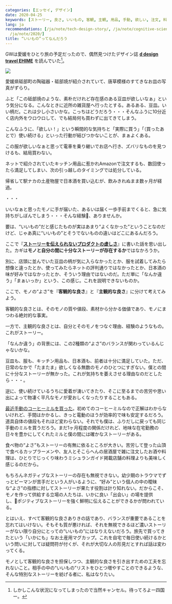 ```yaml
---
categories: [エッセイ, デザイン]
date: 2020-04-25
keywords: [ストーリー, 良さ, いいもの, 客観, 主観, 用品, 手動, 欲しい, 注文, 料理]
lang: ja
recommendations: [/ja/note/tech-design-story/, /ja/note/cognitive-science-and-behavioral-economics/,
  /ja/note/2020/]
title: “いいもの”ってなんだろう
---
```


GWは愛媛をひとり旅の予定だったので、偶然見つけたデザイン誌 **[d design travel EHIME](https://amzn.to/3amaWjw)** を読んでいた[^1]。

<a href="https://www.amazon.co.jp/design-travel-EHIME-DEPARTMENT-PROJECT/dp/4903097277/ref=as_li_ss_il?_encoding=UTF8&pd_rd_i=4903097277&pd_rd_r=30981b9b-b598-42e3-85a9-801f7f9121a6&pd_rd_w=s2GHo&pd_rd_wg=TCPig&pf_rd_p=4b55d259-ebf0-4306-905a-7762d1b93740&pf_rd_r=YC5A2BXGN0QBJ5MVX847&psc=1&refRID=YC5A2BXGN0QBJ5MVX847&linkCode=li2&tag=takuti-22&linkId=47babcaaa7bed750ed34034a5ebd3eee&language=ja_JP" target="_blank"><img border="0" src="//ws-fe.amazon-adsystem.com/widgets/q?_encoding=UTF8&ASIN=4903097277&Format=_SL160_&ID=AsinImage&MarketPlace=JP&ServiceVersion=20070822&WS=1&tag=takuti-22&language=ja_JP" ></a><img src="https://ir-jp.amazon-adsystem.com/e/ir?t=takuti-22&language=ja_JP&l=li2&o=9&a=4903097277" width="1" height="1" border="0" alt="" style="border:none !important; margin:0px !important;" />

愛媛県砥部町の陶磁器・砥部焼が紹介されていて、唐草模様のすてきなお皿の写真がずらり。

ふと「この砥部焼のような、素朴だけれど存在感のある豆皿が欲しいなぁ」という気分になる。こんなときに近所の雑貨屋へ行ったとする。あるある、豆皿。いい柄だ。これは少し小さいかな。こっちはどうだろう・・・そんなふうに10分近く店内外をウロウロして、でも結局何も買わずに出てきてしまう。

こんなふうに、「欲しい！」という瞬間的な気持ちと「実際に買う」「（買ったあとで）使い続ける」といった行動が結びつかないことが、まぁよくある。

この服が欲しいなぁと思って電車を乗り継いでお店へ行き、ズバリなものを見つけるも、結局買わない。

ネットで紹介されていたキッチン用品に惹かれAmazonで注文するも、数回使ったら満足してしまい、次の引っ越しのタイミングでは処分している。

帰省して駅ナカの土産物屋で日本酒を買い込むが、飲みきれぬまま数ヶ月が経過。

・・・

いいなぁと思ったモノに手が届いた、あるいは届く一歩手前までくると、急に気持ちがしぼんでしまう・・・そんな経験、ありませんか。

要は、“いいもの”だと感じたものが実はあまり“よくなかった”ということなのだけど、じゃあ真に“いいもの”とそうでないものの違いはどこにあるんだろう。

ここで『**[ストーリーを伝えられないプロダクトの虚しさ](/ja/note/tech-design-story/)**』に書いた話を思い出した。カギは**モノと自分の間に十分なストーリーが存在するか**ではなかろうか。

別に、店頭に並んでいた豆皿の柄が気に入らなかったとか、服を試着してみたら想像と違ったとか、使ってみたらネットの評判通りではなかったとか、日本酒の味が好みではなかったとか、そういう理由ではないのだ。ただ単に「なんか違う」「まぁいっか」という、この感じ。これを説明できないものか。

ここで、モノの“よさ”を『**客観的な良さ**』と『**主観的な良さ**』に分けて考えてみよう。

客観的な良さとは、そのモノの質や値段、素材から分かる価値であり、モノにまつわる絶対的な事実。

一方で、主観的な良さとは、自分とそのモノをつなぐ理由、経験のようなもの。これがストーリー。

「なんか違う」の背景には、この2種類の“よさ”のバランスが関わっているんじゃないかな。

豆皿も、服も、キッチン用品も、日本酒も、前者は十分に満足していた。ただ、日常のなかで「たまたま」欲しくなる無数のモノのひとつにすぎない。僕との間に十分なストーリーが無かった。これが気持ちを萎えさせる理由なのだとしたら・・・。

逆に、使い続けているうちに愛着が湧いてきたり、そこに至るまでの苦労や思い出によって物凄く平凡なモノが愛おしくなったりすることもある。

[最近手動のコーヒーミルを買った](/note/working-from-home-202004/)。初めてのコーヒーミルなので正解はわからないけれど、手間はかかるし、きっと電動のほうが効率的で味も安定するだろう。道具自体の値段もそれほど変わらない。それでも僕は、ふりだしに戻っても同じ手動のミルを買うだろう。まだ1ヶ月程度の関係だけれど、地味な在宅勤務の日々を豊かにしてくれたミルと僕の間には確かなストーリーがある。

食べ物の“よさ”もストーリーの有無に依るところが大きい。苦労して登った山頂で食べるカップラーメンや、友人とそこらへんの居酒屋で雑に注文したお酒や料理は、ひとりでじっくり味わうミシュランガイド掲載店舗の料理よりも美味しく感じるのだから。

もちろんネガティブなストーリーの存在も無視できない。幼少期のトラウマでずっとピーマンが苦手だという人がいるように、“好み”という個人の中の曖昧な“よさ”の指標に対してストーリーが果たす役割は計り知れない。だからこそ、モノを作って供給する立場の人たちは、いかに良い「出会い」の場を提供し、ポジティブなストーリーを強く鮮明に伝えることができるかが問われている。

とはいえ、すべて客観的な良さありきの話であり、バランスが重要であることを忘れてはいけない。そもそも質が悪ければ、それを無視できるほど濃いストーリーがない限り自分にとっての“いいもの”にはなりえないだろう。旅先で買ってきたという「いかにも」なお土産用マグカップ。これを自宅で毎日使い続けるかという問いに対しては疑問符が付くが、それが大切な人の形見だとすれば話は変わってくる。

モノとして客観的な良さを担保しつつ、主観的な良さを引き出すための工夫を忘れないこと。相手の中の“いいもの”リストをひとつ増やすことのできるような、そんな特別なストーリーを紡げる者に、私はなりたい。

[^1]: しかしこんな状況になってしまったので当然キャンセル。待ってろよー四国ー。
